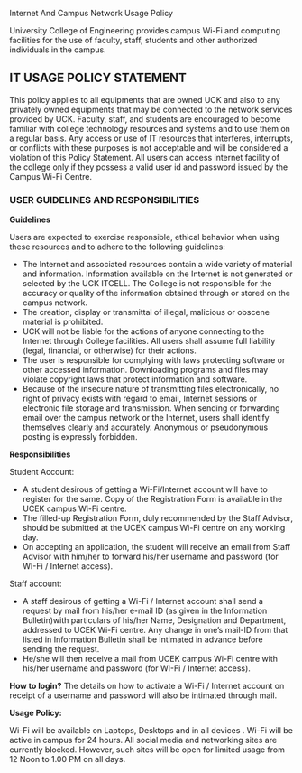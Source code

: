 Internet And Campus Network Usage Policy

University College of Engineering provides campus Wi-Fi and computing facilities for the use of faculty, staff, students and other authorized individuals in the campus.

## IT USAGE POLICY STATEMENT

This policy applies to all equipments that are owned UCK and also to any privately owned equipments that may be connected to the network services provided by UCK. Faculty, staff, and students are encouraged to become familiar with college technology resources and systems and to use them on a regular basis. Any access or use of IT resources that interferes, interrupts, or conflicts with these purposes is not acceptable and will be considered a violation of this Policy Statement. All users can access internet facility of the college only if they possess a valid user id and password issued by the Campus Wi-Fi Centre.

### USER GUIDELINES AND RESPONSIBILITIES

**Guidelines**

Users are expected to exercise responsible, ethical behavior when using these resources and to adhere to the following guidelines:

* The Internet and associated resources contain a wide variety of material and information. Information available on the Internet is not generated or selected by the UCK ITCELL. The College is not responsible for the accuracy or quality of the information obtained through or stored on the campus network.
* The creation, display or transmittal of illegal, malicious or obscene material is prohibited.
* UCK will not be liable for the actions of anyone connecting to the Internet through College facilities. All users shall assume full liability (legal, financial, or otherwise) for their actions.
* The user is responsible for complying with laws protecting software or other accessed information. Downloading programs and files may violate copyright laws that protect information and software.
* Because of the insecure nature of transmitting files electronically, no right of privacy exists with regard to email, Internet sessions or electronic file storage and transmission. When sending or forwarding email over the campus network or the Internet, users shall identify themselves clearly and accurately. Anonymous or pseudonymous posting is expressly forbidden.

**Responsibilities**

Student Account:

* A student desirous of getting a Wi-Fi/Internet account will have to register for the same. Copy of the Registration Form is available in the UCEK campus Wi-Fi centre.
* The filled-up Registration Form, duly recommended by the Staff Advisor, should be submitted at the UCEK campus Wi-Fi centre on any working day.
* On accepting an application, the student will receive an email from Staff Advisor with him/her to forward his/her username and password (for WI-Fi / Internet access).

Staff account:

* A staff desirous of getting a Wi-Fi / Internet account shall send a request by mail from his/her e-mail ID (as given in the Information Bulletin)with particulars of his/her Name, Designation and Department, addressed to UCEK Wi-Fi centre. Any change in one’s mail-ID from that listed in Information Bulletin shall be intimated in advance before sending the request.
* He/she will then receive a mail from UCEK campus Wi-Fi centre with his/her username and password (for WI-Fi / Internet access).

**How to login?**
    The details on how to activate a Wi-Fi / Internet account on receipt of a username and password will also be intimated through mail.

**Usage Policy:**

Wi-Fi will be available on Laptops, Desktops and in all devices .
Wi-Fi will be active in campus for 24 hours.
All social media and networking sites are currently blocked. However, such sites will be open for limited usage from 12 Noon to 1.00 PM on all days.